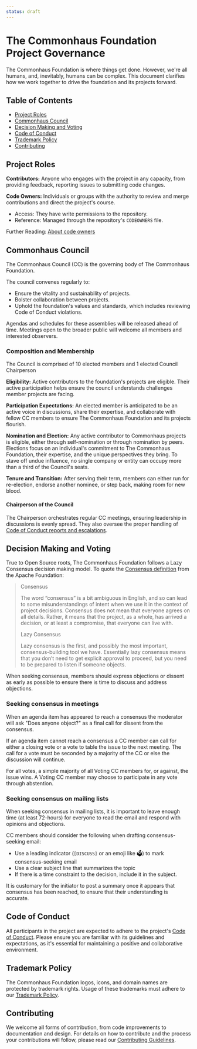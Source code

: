```yaml
---
status: draft
---
```

# The Commonhaus Foundation Project Governance

The Commonhaus Foundation is where things get done.
However, we're all humans, and, inevitably, humans can be complex.
This document clarifies how we work together to drive the foundation and its projects forward.

[coc-reports]: conduct/handling-coc-reports.md#handling-reports-and-escalation

## Table of Contents

- [Project Roles](#project-roles)
- [Commonhaus Council](#commonhaus-council)
- [Decision Making and Voting](#decision-making-and-voting)
- [Code of Conduct](#code-of-conduct)
- [Trademark Policy](#trademark-policy)
- [Contributing](#contributing)

## Project Roles

**Contributors:** Anyone who engages with the project in any capacity, from providing feedback, reporting issues to submitting code changes.

**Code Owners:** Individuals or groups with the authority to review and merge contributions and direct the project's course.
  - Access: They have write permissions to the repository.
  - Reference: Managed through the repository's `CODEOWNERS` file.

Further Reading: [About code owners](https://docs.github.com/en/repositories/managing-your-repositorys-settings-and-features/customizing-your-repository/about-code-owners)

## Commonhaus Council

The Commonhaus Council (CC) is the governing body of The Commonhaus Foundation. 

The council convenes regularly to:

- Ensure the vitality and sustainability of projects.
- Bolster collaboration between projects.
- Uphold the foundation's values and standards, which includes reviewing Code of Conduct violations.

Agendas and schedules for these assemblies will be released ahead of time. 
Meetings open to the broader public will welcome all members and interested observers.

### Composition and Membership

The Council is comprised of 10 elected members and 1 elected Council Chairperson

**Eligibility:** Active contributors to the foundation's projects are eligible. 
Their active participation helps ensure the council understands challenges member projects are facing.

**Participation Expectations:** An elected member is anticipated to be an active voice in discussions, share their expertise, and collaborate with fellow CC members to ensure The Commonhaus Foundation and its projects flourish.

**Nomination and Election:** Any active contributor to Commonhaus projects is eligible, either through self-nomination or through nomination by peers. Elections focus on an individual's commitment to The Commonhaus Foundation, their expertise, and the unique perspectives they bring. To stave off undue influence, no single company or entity can occupy more than a third of the Council's seats.

**Tenure and Transition:** After serving their term, members can either run for re-election, endorse another nominee, or step back, making room for new blood.

#### Chairperson of the Council

The Chairperson orchestrates regular CC meetings, ensuring leadership in discussions is evenly spread. They also oversee the proper handling of [Code of Conduct reports and escalations][coc-reports].

## Decision Making and Voting

True to Open Source roots, The Commonhaus Foundation follows a Lazy Consensus decision making model. To quote the [Consensus definition](https://community.apache.org/committers/decisionMaking.html) from the Apache Foundation: 

> Consensus
>
> The word “consensus” is a bit ambiguous in English, and so can lead to some misunderstandings of intent when we use it in the context of project decisions. Consensus does not mean that everyone agrees on all details. Rather, it means that the project, as a whole, has arrived a decision, or at least a compromise, that everyone can live with.
>
> Lazy Consensus
>
> Lazy consensus is the first, and possibly the most important, consensus-building tool we have. Essentially lazy consensus means that you don’t need to get explicit approval to proceed, but you need to be prepared to listen if someone objects.

When seeking consensus, members should express objections or dissent as early as possible to ensure there is time to discuss and address objections.

### Seeking consensus in meetings

When an agenda item has appeared to reach a consensus the moderator will ask "Does anyone object?" as a final call for dissent from the consensus.

If an agenda item cannot reach a consensus a CC member can call for either a closing vote or a vote to table the issue to the next meeting.
The call for a vote must be seconded by a majority of the CC or else the discussion will continue.

For all votes, a simple majority of all Voting CC members for, or against, the issue wins.
A Voting CC member may choose to participate in any vote through abstention.

### Seeking consensus on mailing lists

When seeking consensus in mailing lists, it is important to leave enough time (at least 72-hours) for everyone to read the email and respond with opinions and objections.

CC members should consider the following when drafting consensus-seeking email:
  - Use a leading indicator (`[DISCUSS]` or an emoji like 🗳️) to mark consensus-seeking email
  - Use a clear subject line that summarizes the topic
  - If there is a time constraint to the decision, include it in the subject.

It is customary for the initiator to post a summary once it appears that consensus has been reached, to ensure that their understanding is accurate.

## Code of Conduct

All participants in the project are expected to adhere to the project's [Code of Conduct](CODE_OF_CONDUCT.md). Please ensure you are familiar with its guidelines and expectations, as it's essential for maintaining a positive and collaborative environment.

## Trademark Policy

The Commonhaus Foundation logos, icons, and domain names are protected by trademark rights. Usage of these trademarks must adhere to our [Trademark Policy](TRADEMARKS.md).

## Contributing

We welcome all forms of contribution, from code improvements to documentation and design. For details on how to contribute and the process your contributions will follow, please read our [Contributing Guidelines](CONTRIBUTING.md).

